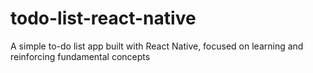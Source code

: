 # todo-list-react-native
A simple to-do list app built with React Native, focused on learning and reinforcing fundamental concepts
